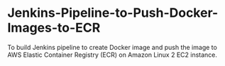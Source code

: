 # Jenkins-Pipeline-to-Push-Docker-Images-to-ECR
To build Jenkins pipeline to create Docker image and push the image to AWS Elastic Container Registry (ECR) on Amazon Linux 2 EC2 instance.
